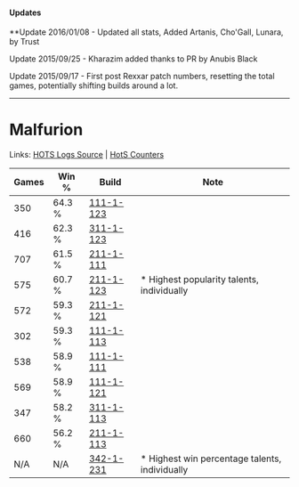 #### Updates
**Update 2016/01/08 - Updated all stats, Added Artanis, Cho'Gall, Lunara, by Trust

Update 2015/09/25 - Kharazim added thanks to PR by Anubis Black

Update 2015/09/17 - First post Rexxar patch numbers, resetting the total games, potentially shifting builds around a lot.

***

# Malfurion

Links: [HOTS Logs Source](https://www.hotslogs.com/Sitewide/HeroDetails?Hero=Malfurion) | [HotS Counters](http://hotscounters.com/#/hero/Malfurion)

Games  | Win %  | Build     | Note
-----  | -----  | -----     | ----
350    | 64.3 % | [111-1-123](http://www.heroesfire.com/hots/talent-calculator/malfurion#gOhJ) | 
416    | 62.3 % | [311-1-123](http://www.heroesfire.com/hots/talent-calculator/malfurion#o0zJ) | 
707    | 61.5 % | [211-1-111](http://www.heroesfire.com/hots/talent-calculator/malfurion#kCq7) | 
575    | 60.7 % | [211-1-123](http://www.heroesfire.com/hots/talent-calculator/malfurion#kCqJ) | * Highest popularity talents, individually
572    | 59.3 % | [211-1-121](http://www.heroesfire.com/hots/talent-calculator/malfurion#kCqH) | 
302    | 59.3 % | [111-1-113](http://www.heroesfire.com/hots/talent-calculator/malfurion#gOh9) | 
538    | 58.9 % | [111-1-111](http://www.heroesfire.com/hots/talent-calculator/malfurion#gOh7) | 
569    | 58.9 % | [111-1-121](http://www.heroesfire.com/hots/talent-calculator/malfurion#gOhH) | 
347    | 58.2 % | [311-1-113](http://www.heroesfire.com/hots/talent-calculator/malfurion#o0z9) | 
660    | 56.2 % | [211-1-113](http://www.heroesfire.com/hots/talent-calculator/malfurion#kCq9) | 
N/A    | N/A    | [342-1-231](http://www.heroesfire.com/hots/talent-calculator/malfurion#pCgl) | * Highest win percentage talents, individually
